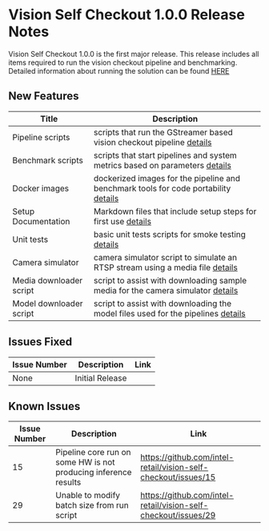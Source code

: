 # Vision Self Checkout 1.0.0 Release Notes

Vision Self Checkout 1.0.0 is the first major release. This release includes all items required to run the vision checkout pipeline and benchmarking. Detailed information about running the solution can be found [HERE](../index.md) 

## New Features

| Title | Description |
| ----------- | ----------- |
| Pipeline scripts | scripts that run the GStreamer based vision checkout pipeline [details](../pipelinerun.md#run-pipeline-with-different-input-sourceinputsrc-types) |
| Benchmark scripts | scripts that start pipelines and system metrics based on parameters [details](../pipelinebenchmarking.md) |
| Docker images | dockerized images for the pipeline and benchmark tools for code portability [details](../pipelinesetup.md#step-4-build-the-reference-design-docker-images) |
| Setup Documentation | Markdown files that include setup steps for first use [details](../pipelinesetup.md) |
| Unit tests | basic unit tests scripts for smoke testing [details](testing.md) |
| Camera simulator | camera simulator script to simulate an RTSP stream using a media file [details](../pipelinerun.md#run-camera-simulator) |
| Media downloader script | script to assist with downloading sample media for the camera simulator [details](../pipelinebenchmarking.md#file) |
| Model downloader script | script to assist with downloading the model files used for the pipelines [details](../pipelinesetup.md#step-3-download-models-manually-optional) |

## Issues Fixed

| Issue Number | Description | Link |
| ----------- | ----------- | ----------- |
| None | Initial Release | |

## Known Issues

| Issue Number | Description | Link |
| ----------- | ----------- | ----------- |
| 15 | Pipeline core run on some HW is not producing inference results | https://github.com/intel-retail/vision-self-checkout/issues/15 |
| 29 | Unable to modify batch size from run script | https://github.com/intel-retail/vision-self-checkout/issues/29 |